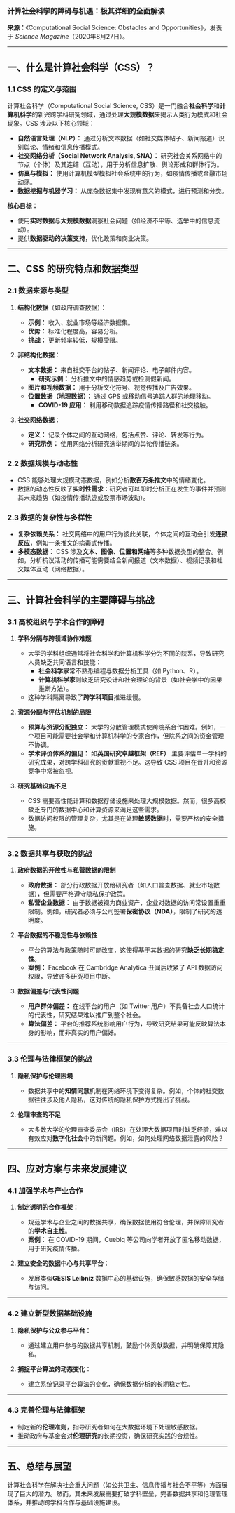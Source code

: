 ### **计算社会科学的障碍与机遇：极其详细的全面解读**  
**来源：**《Computational Social Science: Obstacles and Opportunities》，发表于 *Science Magazine*（2020年8月27日）。  

---

## **一、什么是计算社会科学（CSS）？**  

### 1.1 CSS 的定义与范围  
计算社会科学（Computational Social Science, CSS）是一门融合**社会科学**和**计算机科学**的新兴跨学科研究领域，通过处理**大规模数据**来揭示人类行为模式和社会现象。CSS 涉及以下核心领域：  

- **自然语言处理（NLP）：** 通过分析文本数据（如社交媒体帖子、新闻报道）识别舆论、情绪和信息传播模式。  
- **社交网络分析（Social Network Analysis, SNA）：** 研究社会关系网络中的节点（个体）及其连结（互动），用于分析信息扩散、舆论形成和群体行为。  
- **仿真与模拟：** 使用计算机模型模拟社会系统中的行为，如疫情传播或金融市场动荡。  
- **数据挖掘与机器学习：** 从庞杂数据集中发现有意义的模式，进行预测和分类。

**核心目标：**  
- 使用**实时数据**与**大规模数据**洞察社会问题（如经济不平等、选举中的信息流动）。
- 提供**数据驱动的决策支持**，优化政策和商业决策。

---

## **二、CSS 的研究特点和数据类型**

### 2.1 数据来源与类型  

1. **结构化数据**（如政府调查数据）：  
   - **示例：** 收入、就业市场等经济数据集。  
   - **优势：** 标准化程度高，容易分析。  
   - **挑战：** 更新频率较低，规模受限。  

2. **非结构化数据**：  
   - **文本数据：** 来自社交平台的帖子、新闻评论、电子邮件内容。  
     - **研究示例：** 分析推文中的情感趋势或检测假新闻。  
   - **图片和视频数据：** 用于分析文化符号、视觉传播及广告效果。  
   - **位置数据（地理数据）：** 通过 GPS 或移动信号追踪人群的地理移动。  
     - **COVID-19 应用：** 利用移动数据追踪疫情传播路径和社交接触。  

3. **社交网络数据**：  
   - **定义：** 记录个体之间的互动网络，包括点赞、评论、转发等行为。  
   - **研究示例：** 使用网络分析研究选举期间的舆论传播链条。  

### 2.2 数据规模与动态性  
- CSS 能够处理大规模动态数据，例如分析**数百万条推文**中的情绪变化。  
- 数据的动态性反映了**实时性需求**：研究者可以即时分析正在发生的事件并预测其未来趋势（如疫情传播轨迹或股票市场波动）。

### 2.3 数据的复杂性与多样性  
- **复杂依赖关系：** 社交网络中的用户行为彼此关联，个体之间的互动会引发**连锁反应**，例如一条推文的病毒式传播。  
- **多模态数据：** CSS 涉及**文本、图像、位置和网络**等多种数据类型的整合。例如，分析抗议活动的传播可能需要结合新闻报道（文本数据）、视频记录和社交媒体互动（网络数据）。

---

## **三、计算社会科学的主要障碍与挑战**

### 3.1 高校组织与学术合作的障碍  

1. **学科分隔与跨领域协作难题**  
   - 大学的学科组织通常将社会科学和计算机科学分为不同的院系，导致研究人员缺乏共同语言和技能：
     - **社会科学家**常不熟悉编程与数据分析工具（如 Python、R）。
     - **计算机科学家**则缺乏研究设计和社会理论的背景（如社会学中的因果推断方法）。  
   - 这种学科隔离导致了**跨学科项目**推进缓慢。 

2. **资源分配与评估机制的局限**  
   - **预算与资源分配独立：** 大学的分散管理模式使跨院系合作困难。例如，一个项目可能需要社会学和计算机科学的专家合作，但院系之间的资金管理不协调。
   - **学术评价体系的偏见：** 如**英国研究卓越框架（REF）** 主要评估单一学科的研究成果，对跨学科研究的贡献重视不足。这导致 CSS 项目在晋升和资源竞争中常被忽视。

3. **研究基础设施不足**  
   - CSS 需要高性能计算和数据存储设施来处理大规模数据。然而，很多高校缺乏专门的数据中心和计算资源来满足这些需求。  
   - 数据访问权限的管理复杂，尤其是在处理**敏感数据**时，需要严格的安全措施。

---

### 3.2 数据共享与获取的挑战  

1. **政府数据的开放性与私营数据的限制**  
   - **政府数据：** 部分行政数据开放给研究者（如人口普查数据、就业市场数据），但需要严格遵守隐私保护政策。  
   - **私营企业数据：** 由于数据被视为商业资产，企业对数据的访问常设置重重限制。例如，研究者必须与公司签署**保密协议（NDA）**，限制了研究的透明度。

2. **平台数据的不稳定性与依赖性**  
   - 平台的算法与政策随时可能改变，这使得基于其数据的研究**缺乏长期稳定性**。  
   - **案例：** Facebook 在 Cambridge Analytica 丑闻后收紧了 API 数据访问权限，导致许多研究项目中断。

3. **数据偏差与代表性问题**  
   - **用户群体偏差：** 在线平台的用户（如 Twitter 用户）不具备社会人口统计的代表性，研究结果难以推广到整个社会。  
   - **算法偏差：** 平台的推荐系统影响用户行为，导致研究结果可能反映算法本身的影响，而非真实的用户偏好。

---

### 3.3 伦理与法律框架的挑战  

1. **隐私保护与伦理困境**  
   - 数据共享中的**知情同意**机制在网络环境下变得复杂。例如，个体的社交数据往往涉及他人隐私，这对传统的隐私保护方式提出了挑战。

2. **伦理审查的不足**  
   - 大多数大学的伦理审查委员会（IRB）在处理大数据项目时缺乏经验，难以有效应对**数字化社会**中的新问题。例如，如何处理网络数据泄露的风险？

---

## **四、应对方案与未来发展建议**

### 4.1 加强学术与产业合作  

1. **制定透明的合作框架**：  
   - 规范学术与企业之间的数据共享，确保数据使用符合伦理，并保障研究者的**学术自主性**。  
   - **案例：** 在 COVID-19 期间，Cuebiq 等公司向学者开放了匿名移动数据，用于研究疫情传播。

2. **建立安全的数据中心与共享平台**：  
   - 发展类似**GESIS Leibniz** 数据中心的基础设施，确保敏感数据的安全存储与访问。

---

### 4.2 建立新型数据基础设施  

1. **隐私保护与公众参与平台**：  
   - 通过建立用户参与的数据共享机制，鼓励个体贡献数据，并明确保障其隐私。  

2. **捕捉平台算法的动态变化**：  
   - 建立系统记录平台算法的变化，确保数据分析的长期稳定性。

---

### 4.3 完善伦理与法律框架  

- 制定新的**伦理准则**，指导研究者如何在大数据环境下处理敏感数据。  
- 推动政府与基金会对**伦理研究**的长期投资，确保研究实践的合规性。

---

## **五、总结与展望**

计算社会科学在解决社会重大问题（如公共卫生、信息传播与社会不平等）方面展现了巨大的潜力。然而，其未来发展需要打破学科壁垒，完善数据共享和伦理管理体系，并推动跨学科合作与基础设施建设。
